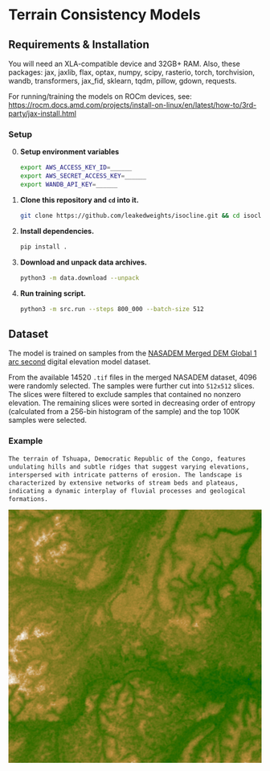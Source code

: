 # Terrain Consistency Models

## Requirements & Installation
You will need an XLA-compatible device and 32GB+ RAM. Also, these packages: jax, jaxlib, flax, optax, numpy, scipy, rasterio, torch, torchvision, wandb, transformers, jax_fid, sklearn, tqdm, pillow, gdown, requests.

For running/training the models on ROCm devices, see: https://rocm.docs.amd.com/projects/install-on-linux/en/latest/how-to/3rd-party/jax-install.html

### Setup

0. **Setup environment variables**
    ```bash
    export AWS_ACCESS_KEY_ID=______
    export AWS_SECRET_ACCESS_KEY=______
    export WANDB_API_KEY=______
    ```

1. **Clone this repository and `cd` into it.**
    ```bash
    git clone https://github.com/leakedweights/isocline.git && cd isocline
    ```

2. **Install dependencies.**
    ```bash
    pip install .
    ```

3. **Download and unpack data archives.**
    ```bash
    python3 -m data.download --unpack
    ```

4. **Run training script.**
   ```bash
   python3 -m src.run --steps 800_000 --batch-size 512
   ```

## Dataset

The model is trained on samples from the [NASADEM Merged DEM Global 1 arc second](https://lpdaac.usgs.gov/products/nasadem_hgtv001/) digital elevation model dataset.

From the available 14520 `.tif` files in the merged NASADEM dataset, 4096 were randomly selected. The samples were further cut into `512x512` slices. The slices were filtered to exclude samples that contained no nonzero elevation. The remaining slices were sorted in decreasing order of entropy (calculated from a 256-bin histogram of the sample) and the top 100K samples were selected.

### Example 
    The terrain of Tshuapa, Democratic Republic of the Congo, features undulating hills and subtle ridges that suggest varying elevations, interspersed with intricate patterns of erosion. The landscape is characterized by extensive networks of stream beds and plateaus, indicating a dynamic interplay of fluvial processes and geological formations.

![An example textured slice from the NASADEM dataset](assets/NASADEM_HGT_n00e023_slice_512_2560.png)
